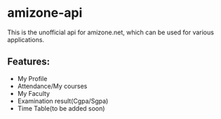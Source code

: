 # amizone-api
This is the unofficial api for amizone.net, which can be used for various applications.

## Features:
* My Profile
* Attendance/My courses
* My Faculty
* Examination result(Cgpa/Sgpa)
* Time Table(to be added soon)

